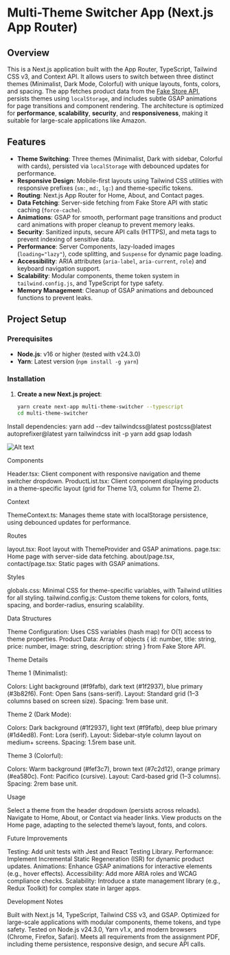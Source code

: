 # Multi-Theme Switcher App (Next.js App Router)

## Overview

This is a Next.js application built with the App Router, TypeScript, Tailwind CSS v3, and Context API. It allows users to switch between three distinct themes (Minimalist, Dark Mode, Colorful) with unique layouts, fonts, colors, and spacing. The app fetches product data from the [Fake Store API](https://fakestoreapi.com), persists themes using `localStorage`, and includes subtle GSAP animations for page transitions and component rendering. The architecture is optimized for **performance**, **scalability**, **security**, and **responsiveness**, making it suitable for large-scale applications like Amazon.

## Features

- **Theme Switching**: Three themes (Minimalist, Dark with sidebar, Colorful with cards), persisted via `localStorage` with debounced updates for performance.
- **Responsive Design**: Mobile-first layouts using Tailwind CSS utilities with responsive prefixes (`sm:`, `md:`, `lg:`) and theme-specific tokens.
- **Routing**: Next.js App Router for Home, About, and Contact pages.
- **Data Fetching**: Server-side fetching from Fake Store API with static caching (`force-cache`).
- **Animations**: GSAP for smooth, performant page transitions and product card animations with proper cleanup to prevent memory leaks.
- **Security**: Sanitized inputs, secure API calls (HTTPS), and meta tags to prevent indexing of sensitive data.
- **Performance**: Server Components, lazy-loaded images (`loading="lazy"`), code splitting, and `Suspense` for dynamic page loading.
- **Accessibility**: ARIA attributes (`aria-label`, `aria-current`, `role`) and keyboard navigation support.
- **Scalability**: Modular components, theme token system in `tailwind.config.js`, and TypeScript for type safety.
- **Memory Management**: Cleanup of GSAP animations and debounced functions to prevent leaks.

## Project Setup

### Prerequisites

- **Node.js**: v16 or higher (tested with v24.3.0)
- **Yarn**: Latest version (`npm install -g yarn`)

### Installation

1. **Create a new Next.js project**:
   ```bash
   yarn create next-app multi-theme-switcher --typescript
   cd multi-theme-switcher


Install dependencies:
yarn add --dev tailwindcss@latest postcss@latest autoprefixer@latest
yarn tailwindcss init -p
yarn add gsap lodash


![Alt text](./public/image.png)

Components

Header.tsx: Client component with responsive navigation and theme switcher dropdown.
ProductList.tsx: Client component displaying products in a theme-specific layout (grid for Theme 1/3, column for Theme 2).

Context

ThemeContext.ts: Manages theme state with localStorage persistence, using debounced updates for performance.

Routes

layout.tsx: Root layout with ThemeProvider and GSAP animations.
page.tsx: Home page with server-side data fetching.
about/page.tsx, contact/page.tsx: Static pages with GSAP animations.

Styles

globals.css: Minimal CSS for theme-specific variables, with Tailwind utilities for all styling.
tailwind.config.js: Custom theme tokens for colors, fonts, spacing, and border-radius, ensuring scalability.

Data Structures

Theme Configuration: Uses CSS variables (hash map) for O(1) access to theme properties.
Product Data: Array of objects { id: number, title: string, price: number, image: string, description: string } from Fake Store API.

Theme Details

Theme 1 (Minimalist):

Colors: Light background (#f9fafb), dark text (#1f2937), blue primary (#3b82f6).
Font: Open Sans (sans-serif).
Layout: Standard grid (1–3 columns based on screen size).
Spacing: 1rem base unit.


Theme 2 (Dark Mode):

Colors: Dark background (#1f2937), light text (#f9fafb), deep blue primary (#1d4ed8).
Font: Lora (serif).
Layout: Sidebar-style column layout on medium+ screens.
Spacing: 1.5rem base unit.


Theme 3 (Colorful):

Colors: Warm background (#fef3c7), brown text (#7c2d12), orange primary (#ea580c).
Font: Pacifico (cursive).
Layout: Card-based grid (1–3 columns).
Spacing: 2rem base unit.



Usage

Select a theme from the header dropdown (persists across reloads).
Navigate to Home, About, or Contact via header links.
View products on the Home page, adapting to the selected theme’s layout, fonts, and colors.


Future Improvements

Testing: Add unit tests with Jest and React Testing Library.
Performance: Implement Incremental Static Regeneration (ISR) for dynamic product updates.
Animations: Enhance GSAP animations for interactive elements (e.g., hover effects).
Accessibility: Add more ARIA roles and WCAG compliance checks.
Scalability: Introduce a state management library (e.g., Redux Toolkit) for complex state in larger apps.

Development Notes

Built with Next.js 14, TypeScript, Tailwind CSS v3, and GSAP.
Optimized for large-scale applications with modular components, theme tokens, and type safety.
Tested on Node.js v24.3.0, Yarn v1.x, and modern browsers (Chrome, Firefox, Safari).
Meets all requirements from the assignment PDF, including theme persistence, responsive design, and secure API calls.



